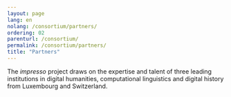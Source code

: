```yaml
---
layout: page
lang: en
nolang: /consortium/partners/
ordering: 02
parenturl: /consortium/
permalink: /consortium/partners/
title: "Partners"
---
```


<!-- content here will serve as an intro. Cfr. _layouts/consortium.html -->
The *impresso* project draws on the expertise and talent of three leading institutions in digital humanities, computational linguistics and digital history from Luxembourg and Switzerland.

